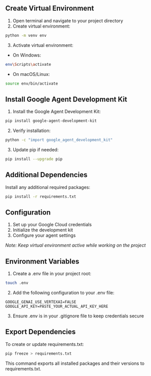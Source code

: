 
## Create Virtual Environment

1. Open terminal and navigate to your project directory
2. Create virtual environment:
```bash
python -m venv env
```
3. Activate virtual environment:
- On Windows:
```bash
env\Scripts\activate
```
- On macOS/Linux:
```bash
source env/bin/activate
```

## Install Google Agent Development Kit

1. Install the Google Agent Development Kit:
```bash
pip install google-agent-development-kit
```

2. Verify installation:
```bash
python -c "import google_agent_development_kit"
```

3. Update pip if needed:
```bash
pip install --upgrade pip
```

## Additional Dependencies

Install any additional required packages:
```bash
pip install -r requirements.txt
```

## Configuration

1. Set up your Google Cloud credentials
2. Initialize the development kit
3. Configure your agent settings

*Note: Keep virtual environment active while working on the project*

## Environment Variables

1. Create a .env file in your project root:
```bash
touch .env
```

2. Add the following configuration to your .env file:
```
GOOGLE_GENAI_USE_VERTEXAI=FALSE
GOOGLE_API_KEY=PASTE_YOUR_ACTUAL_API_KEY_HERE
```

3. Ensure .env is in your .gitignore file to keep credentials secure

## Export Dependencies

To create or update requirements.txt:
```bash
pip freeze > requirements.txt
```

This command exports all installed packages and their versions to requirements.txt.
